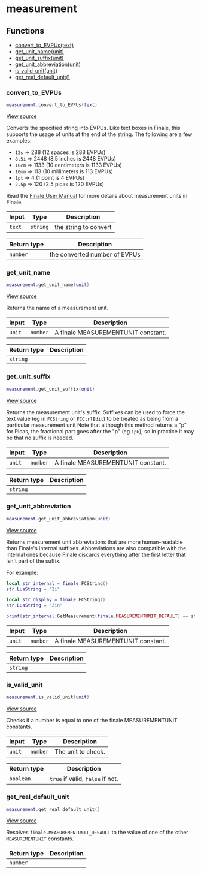 # measurement

## Functions

- [convert_to_EVPUs(text)](#convert_to_evpus)
- [get_unit_name(unit)](#get_unit_name)
- [get_unit_suffix(unit)](#get_unit_suffix)
- [get_unit_abbreviation(unit)](#get_unit_abbreviation)
- [is_valid_unit(unit)](#is_valid_unit)
- [get_real_default_unit()](#get_real_default_unit)

### convert_to_EVPUs

```lua
measurement.convert_to_EVPUs(text)
```

[View source](https://github.com/finale-lua/lua-scripts/tree/master/src/library/measurement.lua#L52)

Converts the specified string into EVPUs. Like text boxes in Finale, this supports
the usage of units at the end of the string. The following are a few examples:

- `12s` => 288 (12 spaces is 288 EVPUs)
- `8.5i` => 2448 (8.5 inches is 2448 EVPUs)
- `10cm` => 1133 (10 centimeters is 1133 EVPUs)
- `10mm` => 113 (10 millimeters is 113 EVPUs)
- `1pt` => 4 (1 point is 4 EVPUs)
- `2.5p` => 120 (2.5 picas is 120 EVPUs)

Read the [Finale User Manual](https://usermanuals.finalemusic.com/FinaleMac/Content/Finale/def-equivalents.htm#overriding-global-measurement-units)
for more details about measurement units in Finale.

| Input | Type | Description |
| ----- | ---- | ----------- |
| `text` | `string` | the string to convert |

| Return type | Description |
| ----------- | ----------- |
| `number` | the converted number of EVPUs |

### get_unit_name

```lua
measurement.get_unit_name(unit)
```

[View source](https://github.com/finale-lua/lua-scripts/tree/master/src/library/measurement.lua#L66)

Returns the name of a measurement unit.

| Input | Type | Description |
| ----- | ---- | ----------- |
| `unit` | `number` | A finale MEASUREMENTUNIT constant. |

| Return type | Description |
| ----------- | ----------- |
| `string` |  |

### get_unit_suffix

```lua
measurement.get_unit_suffix(unit)
```

[View source](https://github.com/finale-lua/lua-scripts/tree/master/src/library/measurement.lua#L83)

Returns the measurement unit's suffix. Suffixes can be used to force the text value (eg in `FCString` or `FCCtrlEdit`) to be treated as being from a particular measurement unit
Note that although this method returns a "p" for Picas, the fractional part goes after the "p" (eg `1p6`), so in practice it may be that no suffix is needed.

| Input | Type | Description |
| ----- | ---- | ----------- |
| `unit` | `number` | A finale MEASUREMENTUNIT constant. |

| Return type | Description |
| ----------- | ----------- |
| `string` |  |

### get_unit_abbreviation

```lua
measurement.get_unit_abbreviation(unit)
```

[View source](https://github.com/finale-lua/lua-scripts/tree/master/src/library/measurement.lua#L111)

Returns measurement unit abbreviations that are more human-readable than Finale's internal suffixes.
Abbreviations are also compatible with the internal ones because Finale discards everything after the first letter that isn't part of the suffix.

For example:
```lua
local str_internal = finale.FCString()
str.LuaString = "2i"

local str_display = finale.FCString()
str.LuaString = "2in"

print(str_internal:GetMeasurement(finale.MEASUREMENTUNIT_DEFAULT) == str_display:GetMeasurement(finale.MEASUREMENTUNIT_DEFAULT)) -- true
```

| Input | Type | Description |
| ----- | ---- | ----------- |
| `unit` | `number` | A finale MEASUREMENTUNIT constant. |

| Return type | Description |
| ----------- | ----------- |
| `string` |  |

### is_valid_unit

```lua
measurement.is_valid_unit(unit)
```

[View source](https://github.com/finale-lua/lua-scripts/tree/master/src/library/measurement.lua#L127)

Checks if a number is equal to one of the finale MEASUREMENTUNIT constants.

| Input | Type | Description |
| ----- | ---- | ----------- |
| `unit` | `number` | The unit to check. |

| Return type | Description |
| ----------- | ----------- |
| `boolean` | `true` if valid, `false` if not. |

### get_real_default_unit

```lua
measurement.get_real_default_unit()
```

[View source](https://github.com/finale-lua/lua-scripts/tree/master/src/library/measurement.lua#L138)

Resolves `finale.MEASUREMENTUNIT_DEFAULT` to the value of one of the other `MEASUREMENTUNIT` constants.

| Return type | Description |
| ----------- | ----------- |
| `number` |  |
